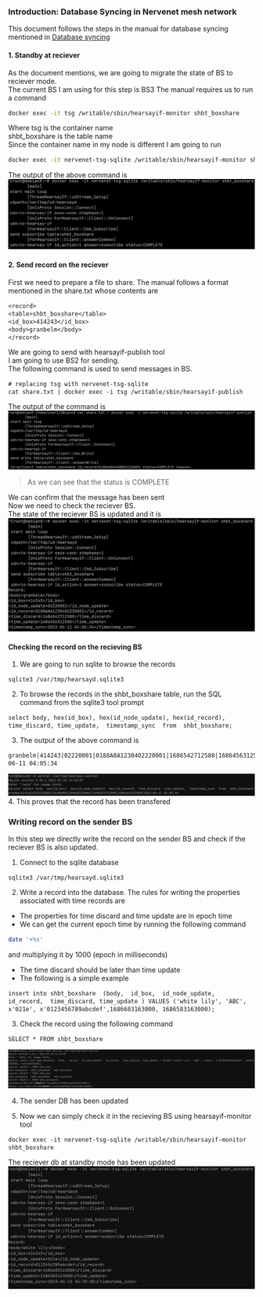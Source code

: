 ### Introduction: Database Syncing in Nervenet mesh network

This document follows the steps in the manual for database syncing mentioned in [Database syncing](/database/assets/docs/DB-Sync_manual.docx)

#### 1. Standby at reciever

As the document mentions, we are going to migrate the state of BS to reciever mode.  
The current BS I am using for this step is BS3
The manual requires us to run a command  
```bash
docker exec -it tsg /writable/sbin/hearsayif-monitor shbt_boxshare
```
Where tsg is the container name<br>
shbt_boxshare is the table name<br>
Since the container name in my node is different I am going to run<br>

```bash
docker exec -it nervenet-tsg-sqlite /writable/sbin/hearsayif-monitor shbt_boxshare
```
The output of the above command is
<br>
![hearsay-ifmonitor output](/database/assets/images/hearsayif-monitor.jpg)<br>

#### 2. Send record on the reciever

First we need to prepare a file to share. The manual follows a format mentioned in the share.txt whose contents are  
```
<record>
<table>shbt_boxshare</table>
<id_box>414243</id_box>
<body>granbelm</body>
</record>
```
We are going to send with hearsayif-publish tool<br>
I am going to use BS2 for sending.<br>
The following command is used to send messages in BS.<br>
```
# replacing tsg with nervenet-tsg-sqlite
cat share.txt | docker exec -i tsg /writable/sbin/hearsayif-publish
```
The output of the command is<br>
![hearsayif-publish](/database/assets/images/hearsayif-publish.jpg)
> As we can see that the status is COMPLETE

We can confirm that the message has been sent<br>
Now we need to check the reciever BS.<br>
The state of the reciever BS is updated and it is<br>
![hearsayif_reciever](/database/assets/images/hearsayif-output.jpg)

#### Checking the record on the recieving BS

1. We are going to run sqlite to browse the records<br>
```
sqlite3 /var/tmp/hearsayd.sqlite3
```
2. To browse the records in the shbt_boxshare table, run the SQL command from the sqlite3 tool prompt
```
select body, hex(id_box), hex(id_node_update), hex(id_record), time_discard, time_update,  timestamp_sync  from  shbt_boxshare;
```
3. The output of the above command is<br>
```
granbelm|414243|02220001|0188A8A1230402220001|1686542712580|1686456312580|2023-06-11 04:05:34
```
![sqlite 3 output](/database/assets/images/sqlite3_BS.jpg)
4. This proves that the record has been transfered

### Writing record on the sender BS
In this step we directly write the record on the sender BS and check if the reciever BS is also updated.<br>

1. Connect to the sqlite database
```
sqlite3 /var/tmp/hearsayd.sqlite3
```

2. Write a record into the database. The rules for writing the properties associated with time records are<br>
- The properties for time discard and time update are in epoch time
- We can get the current epoch time by running the following command
```bash
date '+%s'
```
and multiplying it by 1000 (epoch in milliseconds)
- The time discard should be later than time update
- The following is a simple example
```
insert into shbt_boxshare  (body,  id_box,  id_node_update,  id_record,  time_discard, time_update ) VALUES ('white lily', 'ABC', x'021e', x'0123456789abcdef',1686683163000, 1686583163000);
```
3. Check the record using the following command
```
SELECT * FROM shbt_boxshare
```
![sender](/database/assets/images/sqlite3_write.jpg)

4. The sender DB has been updated

5. Now we can simply check it in the recieving BS using hearsayif-monitor tool
```
docker exec -it nervenet-tsg-sqlite /writable/sbin/hearsayif-monitor shbt_boxshare
```
The reciever db at standby mode has been updated<br>
![](/database/assets/images/hearsayif-monitor-direct.jpg)
